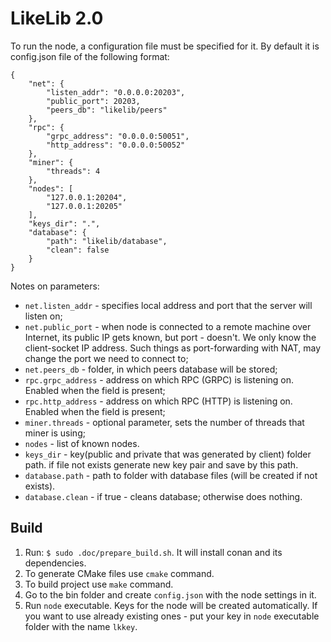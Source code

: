 # LikeLib 2.0

To run the node, a configuration file must be specified for it.
By default it is config.json file of the following format:

```
{
    "net": {
        "listen_addr": "0.0.0.0:20203",
        "public_port": 20203,
        "peers_db": "likelib/peers"
    },
    "rpc": {
        "grpc_address": "0.0.0.0:50051",
        "http_address": "0.0.0.0:50052"
    },
    "miner": {
        "threads": 4
    },
    "nodes": [
        "127.0.0.1:20204",
        "127.0.0.1:20205"
    ],
    "keys_dir": ".",
    "database": {
        "path": "likelib/database",
        "clean": false
    }
}
```

Notes on parameters:
* `net.listen_addr` - specifies local address and port that the server will listen on;
* `net.public_port` - when node is connected to a remote machine over Internet, its 
public IP gets known, but port - doesn't. We only know the client-socket IP address.
Such things as port-forwarding with NAT, may change the port we need to connect to;
* `net.peers_db` - folder, in which peers database will be stored;
* `rpc.grpc_address` - address on which RPC (GRPC) is listening on. Enabled when the field is present;
* `rpc.http_address` - address on which RPC (HTTP) is listening on. Enabled when the field is present;
* `miner.threads` - optional parameter, sets the number of threads that miner is using;
* `nodes` - list of known nodes.
* `keys_dir` - key(public and private that was generated by client) folder path. 
if file not exists generate new key pair and save by this path.
* `database.path` - path to folder with database files (will be created if not exists).
* `database.clean` - if true - cleans database; otherwise does nothing.


## Build
1. Run: `$ sudo .doc/prepare_build.sh`. It will install conan and its dependencies.
2. To generate CMake files use `cmake` command. 
3. To build project use `make` command.
4. Go to the bin folder and create `config.json` with the node settings in it.
5. Run `node` executable. Keys for the node will be created automatically. If you want to use 
already existing ones - put your key in `node` executable folder with the name `lkkey`.
